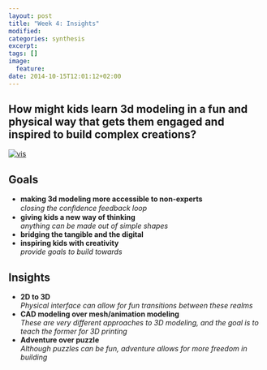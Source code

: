 ```yaml
---
layout: post
title: "Week 4: Insights"
modified:
categories: synthesis
excerpt:
tags: []
image:
  feature:
date: 2014-10-15T12:01:12+02:00
---
```

## How might kids learn 3d modeling in a fun and physical way that gets them engaged and inspired to build complex creations? 

[![vis]({{site.baseurl}}/images/vis-2.jpg)]({{site.baseurl}}/images/vis-2.jpg)

## Goals

-   **making 3d modeling more accessible to non-experts**  
    *closing the conﬁdence feedback loop*
-   **giving kids a new way of thinking**  
    *anything can be made out of simple shapes*  
-   **bridging the tangible and the digital**
-   **inspiring kids with creativity**  
    *provide goals to build towards*
    


## Insights

-   **2D to 3D**  
    *Physical interface can allow for fun transitions between these realms*  
-   **CAD modeling over mesh/animation modeling**  
    *These are very different approaches to 3D modeling, and the goal is to teach the former for 3D printing*
-   **Adventure over puzzle**  
    *Although puzzles can be fun, adventure allows for more freedom in building*




    

